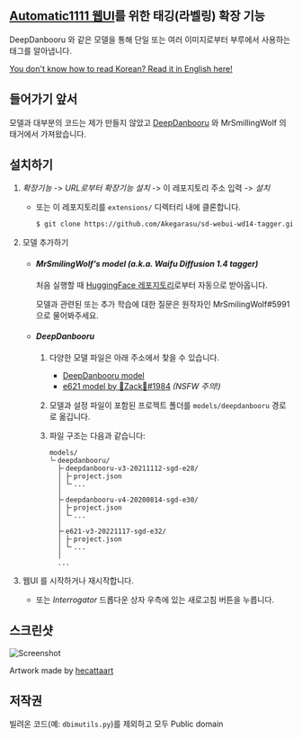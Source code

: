 [Automatic1111 웹UI](https://github.com/AUTOMATIC1111/stable-diffusion-webui)를 위한 태깅(라벨링) 확장 기능
---
DeepDanbooru 와 같은 모델을 통해 단일 또는 여러 이미지로부터 부루에서 사용하는 태그를 알아냅니다.

[You don't know how to read Korean? Read it in English here!](README.md)

## 들어가기 앞서
모델과 대부분의 코드는 제가 만들지 않았고 [DeepDanbooru](https://github.com/KichangKim/DeepDanbooru) 와 MrSmillingWolf 의 태거에서 가져왔습니다.

## 설치하기
1. *확장기능* -> *URL로부터 확장기능 설치* -> 이 레포지토리 주소 입력 -> *설치*
   - 또는 이 레포지토리를 `extensions/` 디렉터리 내에 클론합니다.
      ```sh
      $ git clone https://github.com/Akegarasu/sd-webui-wd14-tagger.git extensions/tagger
      ```

1. 모델 추가하기
   - #### *MrSmilingWolf's model (a.k.a. Waifu Diffusion 1.4 tagger)*
      처음 실행할 때 [HuggingFace 레포지토리](https://huggingface.co/SmilingWolf/wd-v1-4-vit-tagger)로부터 자동으로 받아옵니다.

      모델과 관련된 또는 추가 학습에 대한 질문은 원작자인 MrSmilingWolf#5991 으로 물어봐주세요.

   - #### *DeepDanbooru*
      1. 다양한 모델 파일은 아래 주소에서 찾을 수 있습니다.
         - [DeepDanbooru model](https://github.com/KichangKim/DeepDanbooru/releases)
         - [e621 model by 🐾Zack🐾#1984](https://discord.gg/BDFpq9Yb7K)
            *(NSFW 주의!)*

      1. 모델과 설정 파일이 포함된 프로젝트 폴더를 `models/deepdanbooru` 경로로 옮깁니다.

      1. 파일 구조는 다음과 같습니다:
         ```
         models/
         └╴deepdanbooru/
           ├╴deepdanbooru-v3-20211112-sgd-e28/
           │ ├╴project.json
           │ └╴...
           │
           ├╴deepdanbooru-v4-20200814-sgd-e30/
           │ ├╴project.json
           │ └╴...
           │
           ├╴e621-v3-20221117-sgd-e32/
           │ ├╴project.json
           │ └╴...
           │
           ...
         ```

1. 웹UI 를 시작하거나 재시작합니다.
   - 또는 *Interrogator* 드롭다운 상자 우측에 있는 새로고침 버튼을 누릅니다.


## 스크린샷
![Screenshot](docs/screenshot.png)

Artwork made by [hecattaart](https://vk.com/hecattaart?w=wall-89063929_3767)

## 저작권

빌려온 코드(예: `dbimutils.py`)를 제외하고 모두 Public domain 